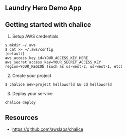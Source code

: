 ## Laundry Hero Demo App

## Getting started with chalice

1. Setup AWS credentials
````
$ mkdir ~/.aws
$ cat >> ~/.aws/config
[default]
aws_access_key_id=YOUR_ACCESS_KEY_HERE
aws_secret_access_key=YOUR_SECRET_ACCESS_KEY
region=YOUR_REGION (such as us-west-2, us-west-1, etc)
````

2. Create your project
````
$ chalice new-project helloworld && cd helloworld
````

3. Deploy your service
````
chalice deploy
````

## Resources
- https://github.com/awslabs/chalice
